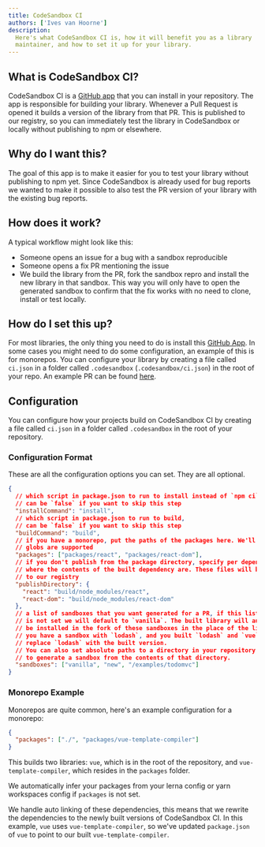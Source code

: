 ```yaml
---
title: CodeSandbox CI
authors: ['Ives van Hoorne']
description:
  Here's what CodeSandbox CI is, how it will benefit you as a library
  maintainer, and how to set it up for your library.
---
```


## What is CodeSandbox CI?

CodeSandbox CI is a [GitHub app](https://github.com/apps/codesandbox) that you
can install in your repository. The app is responsible for building your
library. Whenever a Pull Request is opened it builds a version of the library
from that PR. This is published to our registry, so you can immediately test the
library in CodeSandbox or locally without publishing to npm or elsewhere.

## Why do I want this?

The goal of this app is to make it easier for you to test your library without
publishing to npm yet. Since CodeSandbox is already used for bug reports we
wanted to make it possible to also test the PR version of your library with the
existing bug reports.

## How does it work?

A typical workflow might look like this:

- Someone opens an issue for a bug with a sandbox reproducible
- Someone opens a fix PR mentioning the issue
- We build the library from the PR, fork the sandbox repro and install the new
  library in that sandbox. This way you will only have to open the generated
  sandbox to confirm that the fix works with no need to clone, install or test
  locally.

## How do I set this up?

For most libraries, the only thing you need to do is install this
[GitHub App](https://github.com/apps/codesandbox). In some cases you might need
to do some configuration, an example of this is for monorepos. You can configure
your library by creating a file called `ci.json` in a folder called
`.codesandbox` (`.codesandbox/ci.json`) in the root of your repo. An example PR
can be found [here](https://github.com/facebook/react/pull/17175).

## Configuration

You can configure how your projects build on CodeSandbox CI by creating a file
called `ci.json` in a folder called `.codesandbox` in the root of your
repository.

### Configuration Format

These are all the configuration options you can set. They are all optional.

```json
{
  // which script in package.json to run to install instead of `npm ci` or `yarn install`,
  // can be `false` if you want to skip this step
  "installCommand": "install",
  // which script in package.json to run to build,
  // can be `false` if you want to skip this step
  "buildCommand": "build",
  // if you have a monorepo, put the paths of the packages here. We'll infer the package names.
  // globs are supported
  "packages": ["packages/react", "packages/react-dom"],
  // if you don't publish from the package directory, specify per dependency
  // where the contents of the built dependency are. These files will be uploaded
  // to our registry
  "publishDirectory": {
    "react": "build/node_modules/react",
    "react-dom": "build/node_modules/react-dom"
  },
  // a list of sandboxes that you want generated for a PR, if this list
  // is not set we will default to `vanilla`. The built library will automatically
  // be installed in the fork of these sandboxes in the place of the library. So if
  // you have a sandbox with `lodash`, and you built `lodash` and `vue`, we will only
  // replace `lodash` with the built version.
  // You can also set absolute paths to a directory in your repository. We will make sure
  // to generate a sandbox from the contents of that directory.
  "sandboxes": ["vanilla", "new", "/examples/todomvc"]
}
```

### Monorepo Example

Monorepos are quite common, here's an example configuration for a monorepo:

```json
{
  "packages": ["./", "packages/vue-template-compiler"]
}
```

This builds two libraries: `vue`, which is in the root of the repository, and
`vue-template-compiler`, which resides in the `packages` folder.

We automatically infer your packages from your lerna config or yarn workspaces
config if `packages` is not set.

We handle auto linking of these dependencies, this means that we rewrite the
dependencies to the newly built versions of CodeSandbox CI. In this example,
`vue` uses `vue-template-compiler`, so we've updated `package.json` of `vue` to
point to our built `vue-template-compiler`.
